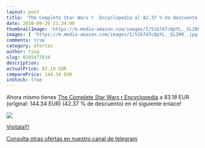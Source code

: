 ```yaml
---
layout: post
title: 'The Complete Star Wars r  Encyclopedia al 42.37 % de descuento'
date: 2020-09-29 21:34:00
thumbnailImage: 'https://m.media-amazon.com/images/I/51b747cQpYL._SL200_.jpg'
images: [ 'https://m.media-amazon.com/images/I/51b747cQpYL._SL200_.jpg' ]
comments: true
category: ofertas
author: ring
slug: 0345477634
description:
actualPrice: 83.18 EUR
comparePrice: 144.34 EUR
inStock: true
---
```


Ahora mismo tienes [The Complete Star Wars r  Encyclopedia](https://www.amazon.es/dp/0345477634/?tag=redken-21) a 83.18 EUR (original: 144.34 EUR) (42.37 %  de descuento) en el siguiente enlace!

[![](https://m.media-amazon.com/images/I/51b747cQpYL._SL200_.jpg)](https://www.amazon.es/dp/0345477634/?tag=redken-21)

[Visítala!!!](https://www.amazon.es/dp/0345477634/?tag=redken-21)

[Consulta otras ofertas en nuestro canal de telegram](https://t.me/s/ofertas25)
